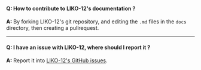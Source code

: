 #### Q: How to contribute to LIKO-12's documentation ?
**A:** By forking LIKO-12's git repository, and editing the `.md` files in the `docs` directory, then creating a pullrequest.

---

#### Q: I have an issue with LIKO-12, where should I report it ?
**A:** Report it into [LIKO-12's GitHub issues](https://github.com/RamiLego4Game/LIKO-12/issues).